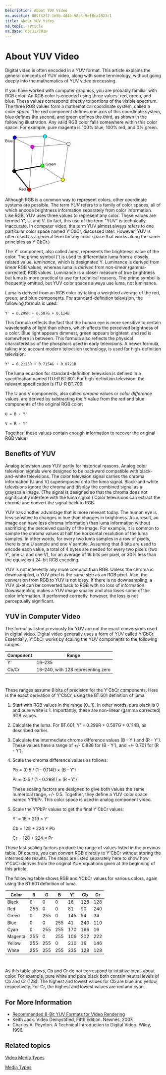 ```yaml
---
Description: About YUV Video
ms.assetid: 089f42f2-1e5b-4d4b-98a4-9ef0ca2823c1
title: About YUV Video
ms.topic: article
ms.date: 05/31/2018
---
```


# About YUV Video

Digital video is often encoded in a *YUV* format. This article explains the general concepts of YUV video, along with some terminology, without going deeply into the mathematics of YUV video processing.

If you have worked with computer graphics, you are probably familiar with RGB color. An RGB color is encoded using three values: red, green, and blue. These values correspond directly to portions of the visible spectrum. The three RGB values form a mathematical coordinate system, called a *color space*. The red component defines one axis of this coordinate system, blue defines the second, and green defines the third, as shown in the following illustration. Any valid RGB color falls somewhere within this color space. For example, pure magenta is 100% blue, 100% red, and 0% green.

![diagram showing rgb color space](images/8ec60365-ed5c-41f7-9da9-be46aa82896a.gif)

Although RGB is a common way to represent colors, other coordinate systems are possible. The term *YUV* refers to a family of color spaces, all of which encode brightness information separately from color information. Like RGB, YUV uses three values to represent any color. These values are termed Y', U, and V. (In fact, this use of the term "YUV" is technically inaccurate. In computer video, the term YUV almost always refers to one particular color space named Y'CbCr, discussed later. However, YUV is often used as a general term for any color space that works along the same principles as Y'CbCr.)

The Y' component, also called *luma*, represents the brightness value of the color. The prime symbol (') is used to differentiate luma from a closely related value, *luminance*, which is designated Y. Luminance is derived from *linear* RGB values, whereas luma is derived from *non-linear* (gamma-corrected) RGB values. Luminance is a closer measure of true brightness but luma is more practical to use for technical reasons. The prime symbol is frequently omitted, but YUV color spaces always use luma, not luminance.

Luma is derived from an RGB color by taking a weighted average of the red, green, and blue components. For standard-definition television, the following formula is used:

`Y' = 0.299R + 0.587G + 0.114B`

This formula reflects the fact that the human eye is more sensitive to certain wavelengths of light than others, which affects the perceived brightness of a color. Blue light appears dimmest, green appears brightest, and red is somewhere in between. This formula also reflects the physical characteristics of the phosphors used in early televisions. A newer formula, taking into account modern television technology, is used for high-definition television:

`Y' = 0.2125R + 0.7154G + 0.0721B`

The luma equation for standard-definition television is defined in a specification named ITU-R BT.601. For high-definition television, the relevant specification is ITU-R BT.709.

The U and V components, also called *chroma* values or *color difference* values, are derived by subtracting the Y value from the red and blue components of the original RGB color:

`U = B - Y'`

`V = R - Y'`

Together, these values contain enough information to recover the original RGB value.

## Benefits of YUV

Analog television uses YUV partly for historical reasons. Analog color television signals were designed to be backward compatible with black-and-white televisions. The color television signal carries the chroma information (U and V) superimposed onto the luma signal. Black-and-white televisions ignore the chroma and display the combined signal as a grayscale image. (The signal is designed so that the chroma does not significantly interfere with the luma signal.) Color televisions can extract the chroma and convert the signal back to RGB.

YUV has another advantage that is more relevant today. The human eye is less sensitive to changes in hue than changes in brightness. As a result, an image can have less chroma information than luma information without sacrificing the perceived quality of the image. For example, it is common to sample the chroma values at half the horizontal resolution of the luma samples. In other words, for every two luma samples in a row of pixels, there is one U sample and one V sample. Assuming that 8 bits are used to encode each value, a total of 4 bytes are needed for every two pixels (two Y', one U, and one V), for an average of 16 bits per pixel, or 30% less than the equivalent 24-bit RGB encoding.

YUV is not inherently any more compact than RGB. Unless the chroma is downsampled, a YUV pixel is the same size as an RGB pixel. Also, the conversion from RGB to YUV is not lossy. If there is no downsampling, a YUV pixel can be converted back to RGB with no loss of information. Downsampling makes a YUV image smaller and also loses some of the color information. If performed correctly, however, the loss is not perceptually significant.

## YUV in Computer Video

The formulas listed previously for YUV are not the exact conversions used in digital video. Digital video generally uses a form of YUV called Y'CbCr. Essentially, Y'CbCr works by scaling the YUV components to the following ranges:



| Component | Range                              |
|-----------|------------------------------------|
| Y'        | 16–235                             |
| Cb/Cr     | 16–240, with 128 representing zero |



 

These ranges assume 8 bits of precision for the Y'CbCr components. Here is the exact derivation of Y'CbCr, using the BT.601 definition of luma:

1.  Start with RGB values in the range \[0...1\]. In other words, pure black is 0 and pure white is 1. Importantly, these are non-linear (gamma corrected) RGB values.
2.  Calculate the luma. For BT.601, Y' = 0.299R + 0.587G + 0.114B, as described earlier.
3.  Calculate the intermediate chroma difference values (B - Y') and (R - Y'). These values have a range of +/- 0.886 for (B - Y'), and +/- 0.701 for (R - Y').
4.  Scale the chroma difference values as follows:

    Pb = (0.5 / (1 - 0.114)) × (B - Y')

    Pr = (0.5 / (1 - 0.299)) × (R - Y')

    These scaling factors are designed to give both values the same numerical range, +/- 0.5. Together, they define a YUV color space named Y'PbPr. This color space is used in analog component video.

5.  Scale the Y'PbPr values to get the final Y'CbCr values:

    Y' = 16 + 219 × Y'

    Cb = 128 + 224 × Pb

    Cr = 128 + 224 × Pr

These last scaling factors produce the range of values listed in the previous table. Of course, you can convert RGB directly to Y'CbCr without storing the intermediate results. The steps are listed separately here to show how Y'CbCr derives from the original YUV equations given at the beginning of this article.

The following table shows RGB and YCbCr values for various colors, again using the BT.601 definition of luma.



| Color   | R   | G   | B   | Y'  | Cb  | Cr  |
|---------|-----|-----|-----|-----|-----|-----|
| Black   | 0   | 0   | 0   | 16  | 128 | 128 |
| Red     | 255 | 0   | 0   | 81  | 90  | 240 |
| Green   | 0   | 255 | 0   | 145 | 54  | 34  |
| Blue    | 0   | 0   | 255 | 41  | 240 | 110 |
| Cyan    | 0   | 255 | 255 | 170 | 166 | 16  |
| Magenta | 255 | 0   | 255 | 106 | 202 | 222 |
| Yellow  | 255 | 255 | 0   | 210 | 16  | 146 |
| White   | 255 | 255 | 255 | 235 | 128 | 128 |



 

As this table shows, Cb and Cr do not correspond to intuitive ideas about color. For example, pure white and pure black both contain neutral levels of Cb and Cr (128). The highest and lowest values for Cb are blue and yellow, respectively. For Cr, the highest and lowest values are red and cyan.

## For More Information

-   [Recommended 8-Bit YUV Formats for Video Rendering](recommended-8-bit-yuv-formats-for-video-rendering.md)
-   Keith Jack. Video Demystified, Fifth Edition. Newnes, 2007.
-   Charles A. Poynton. A Technical Introduction to Digital Video. Wiley, 1996.

## Related topics

<dl> <dt>

[Video Media Types](video-media-types.md)
</dt> <dt>

[Media Types](media-types.md)
</dt> </dl>

 

 



